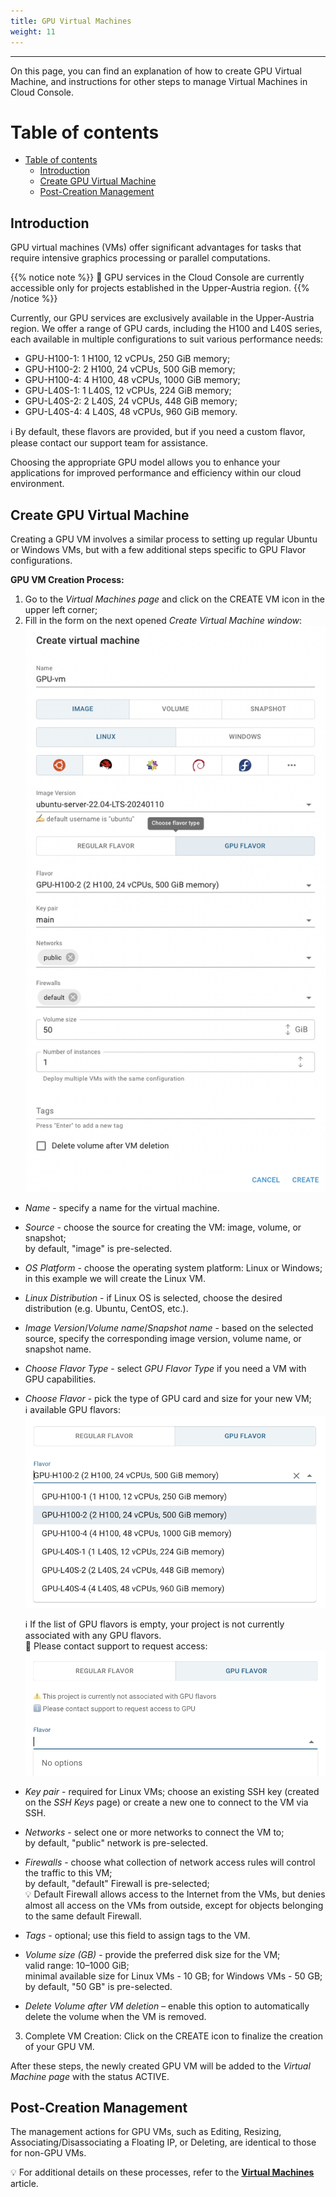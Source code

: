 ```yaml
---
title: GPU Virtual Machines
weight: 11
---
```

___
On this page, you can find an explanation of how to create GPU Virtual Machine, and instructions for other steps to manage Virtual Machines in Cloud Console.

# Table of contents
- [Table of contents](#table-of-contents)
  - [Introduction](#introduction)
  - [Create GPU Virtual Machine](#create-gpu-virtual-machine)
  - [Post-Creation Management](#post-creation-management)

## Introduction
GPU virtual machines (VMs) offer significant advantages for tasks that require intensive graphics processing or parallel computations. 

{{% notice note %}}
📌 GPU services in the Cloud Console are currently accessible only for projects established in the Upper-Austria region.
{{% /notice %}} 

Currently, our GPU services are exclusively available in the Upper-Austria region. We offer a range of GPU cards, including the H100 and L40S series, each available in multiple configurations to suit various performance needs:  
- GPU-H100-1: 1 H100, 12 vCPUs, 250 GiB memory;  
- GPU-H100-2: 2 H100, 24 vCPUs, 500 GiB memory;  
- GPU-H100-4: 4 H100, 48 vCPUs, 1000 GiB memory;  
- GPU-L40S-1: 1 L40S, 12 vCPUs, 224 GiB memory;  
- GPU-L40S-2: 2 L40S, 24 vCPUs, 448 GiB memory;  
- GPU-L40S-4: 4 L40S, 48 vCPUs, 960 GiB memory.

ℹ️ By default, these flavors are provided, but if you need a custom flavor, please contact our support team for assistance.

Choosing the appropriate GPU model allows you to enhance your applications for improved performance and efficiency within our cloud environment.

## Create GPU Virtual Machine

Creating a GPU VM involves a similar process to setting up regular Ubuntu or Windows VMs, but with a few additional steps specific to GPU Flavor configurations.

**GPU VM Creation Process:**   
1) Go to the *Virtual Machines page* and click on the CREATE VM icon in the upper left corner;
2) Fill in the form on the next opened *Create Virtual Machine window*:
![](../../../assets/images/vms/gpu-1.png?width=30pc&classes=border,shadow)
  - *Name* - specify a name for the virtual machine.  
  - *Source* - choose the source for creating the VM: image, volume, or snapshot;  
    by default, "image" is pre-selected.   
  - *OS Platform* - choose the operating system platform: Linux or Windows;  
    in this example we will create the Linux VM.     
  - *Linux Distribution* -  if Linux OS is selected, choose the desired distribution (e.g. Ubuntu, CentOS, etc.).  
  - *Image Version*/*Volume name*/*Snapshot name* - based on the selected source, specify the corresponding image version, volume name, or snapshot name.      
  - *Choose Flavor Type* - select *GPU Flavor Type* if you need a VM with GPU capabilities.   
  - *Choose Flavor* - pick the type of GPU card and size for your new VM;  
    ℹ️ available GPU flavors:
    ![](../../../assets/images/vms/gpu-2.png?width=30pc&classes=border,shadow)

    ℹ️ If the list of GPU flavors is empty, your project is not currently associated with any GPU flavors.   
    🔔 Please contact support to request access:
    ![](../../../assets/images/vms/gpu-3.png?width=30pc&classes=border,shadow)

  - *Key pair* - required for Linux VMs; choose an existing SSH key (created on the *SSH Keys* page) or create a new one to connect to the VM via SSH.   
  - *Networks* - select one or more networks to connect the VM to;  
    by default, "public" network is pre-selected.     
  - *Firewalls* -  choose what collection of network access rules will control the traffic to this VM;     
    by default, "default" Firewall is pre-selected;   
    💡 Default Firewall allows access to the Internet from the VMs, but denies almost all access on the VMs from outside, except for objects belonging to the same default Firewall.   
  - *Tags* - optional; use this field to assign tags to the VM.  
  - *Volume size (GB)* - provide the preferred disk size for the VM;  
    valid range: 10–1000 GiB;   
    minimal available size for Linux VMs - 10 GB; for Windows VMs - 50 GB;    
    by default, "50 GB" is pre-selected.  
  - *Delete Volume after VM deletion* – enable this option to automatically delete the volume when the VM is removed.  

3) Complete VM Creation: Click on the CREATE icon to finalize the creation of your GPU VM.   

After these steps, the newly created GPU VM will be added to the *Virtual Machine page* with the status ACTIVE.

## Post-Creation Management

The management actions for GPU VMs, such as Editing, Resizing, Associating/Disassociating a Floating IP, or Deleting, are identical to those for non-GPU VMs. 

💡 For additional details on these processes, refer to the **[Virtual Machines](https://docs.ventuscloud.eu/products/compute/virtual-machines/)** article.
